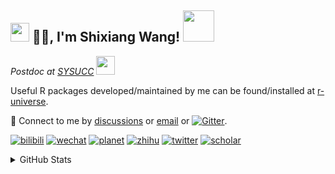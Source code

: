 
<h2><img src="https://emojis.slackmojis.com/emojis/images/1531849430/4246/blob-sunglasses.gif?1531849430" width="30"/> 🙏🏻, I'm Shixiang Wang! <img src="https://media.giphy.com/media/12oufCB0MyZ1Go/giphy.gif" width="50"></h2>

<p><em>Postdoc at <a href="https://sysucc.org.cn/">SYSUCC</a> <img src="https://media.giphy.com/media/WUlplcMpOCEmTGBtBW/giphy.gif" width="30"> 
</em></p>

Useful R packages developed/maintained by me can be found/installed at [r-universe](https://shixiangwang.r-universe.dev/).

💬 Connect to me by
[discussions](https://github.com/ShixiangWang/self-study/discussions) or [email](mailto:w_shixiang@163.com) or [![Gitter](https://badges.gitter.im/ShixiangWang/community.svg)](https://gitter.im/ShixiangWang/community?utm_source=badge&utm_medium=badge&utm_campaign=pr-badge). 

[![bilibili](https://img.shields.io/badge/王诗翔-B站-yellow)](https://space.bilibili.com/11553374) [![wechat](https://img.shields.io/badge/王诗翔-微信公众号-important)](https://shixiangwang.github.io/home/logo/qrcode.jpg) [![planet](https://img.shields.io/badge/王诗翔-知识星球-blueviolet)](https://t.zsxq.com/rBqbIei)  [![zhihu](https://img.shields.io/badge/王诗翔-知乎-blue)](https://www.zhihu.com/people/shixiangwang) [![twitter](https://img.shields.io/badge/WangShxiang-twitter-ff69b4)](https://twitter.com/WangShxiang) [![scholar](https://img.shields.io/badge/ShixiangWang-Scholar-00ffff)](https://scholar.google.com/citations?user=FvNp0NkAAAAJ) 

<details>
 
<summary>GitHub Stats</summary>


<!--START_SECTION:waka-->
**🐱 My GitHub Data** 

> 🏆 1,052 Contributions in the Year 2022
 > 
> 📦 3.9 MB Used in GitHub's Storage 
 > 
> 🚫 Not Opted to Hire
 > 
> 📜 78 Public Repositories 
 > 
> 🔑 16 Private Repositories  
 > 
**I'm an Early 🐤** 

```text
🌞 Morning    350 commits    ███░░░░░░░░░░░░░░░░░░░░░░   14.7% 
🌆 Daytime    913 commits    █████████░░░░░░░░░░░░░░░░   38.35% 
🌃 Evening    947 commits    ██████████░░░░░░░░░░░░░░░   39.77% 
🌙 Night      171 commits    █░░░░░░░░░░░░░░░░░░░░░░░░   7.18%

```
📅 **I'm Most Productive on Friday** 

```text
Monday       362 commits    ███░░░░░░░░░░░░░░░░░░░░░░   15.2% 
Tuesday      398 commits    ████░░░░░░░░░░░░░░░░░░░░░   16.72% 
Wednesday    387 commits    ████░░░░░░░░░░░░░░░░░░░░░   16.25% 
Thursday     358 commits    ███░░░░░░░░░░░░░░░░░░░░░░   15.04% 
Friday       415 commits    ████░░░░░░░░░░░░░░░░░░░░░   17.43% 
Saturday     197 commits    ██░░░░░░░░░░░░░░░░░░░░░░░   8.27% 
Sunday       264 commits    ██░░░░░░░░░░░░░░░░░░░░░░░   11.09%

```


**I Mostly Code in R** 

```text
R                        50 repos            ██████████████░░░░░░░░░░░   56.18% 
HTML                     10 repos            ██░░░░░░░░░░░░░░░░░░░░░░░   11.24% 
Shell                    5 repos             █░░░░░░░░░░░░░░░░░░░░░░░░   5.62% 
Go                       5 repos             █░░░░░░░░░░░░░░░░░░░░░░░░   5.62% 
JavaScript               5 repos             █░░░░░░░░░░░░░░░░░░░░░░░░   5.62%

```



 Last Updated on 06/07/2022 00:18:00 UTC
<!--END_SECTION:waka-->

> These Readme stats are generated using github action [awesome-readme-stats](https://github.com/anmol098/waka-readme-stats)

-----

**NOTE: Top languages does not indicate my skill level or anything like that. It is just a metric of which languages have been hosted by me on GitHub based on the usage across repositories.**

</details>
